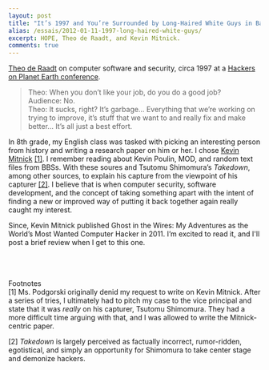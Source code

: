 ```yaml
---
layout: post
title: "It’s 1997 and You’re Surrounded by Long-Haired White Guys in Backpacks"
alias: /essais/2012-01-11-1997-long-haired-white-guys/
excerpt: HOPE, Theo de Raadt, and Kevin Mitnick.
comments: true
---
```


[Theo de Raadt](http://en.wikipedia.org/wiki/Theo_de_Raadt) on computer software and security, circa 1997 at a [Hackers on Planet Earth conference](http://blip.tv/2600magazine/beyond-hope-1997-cdc-and-world-domination-5799413).  


> Theo: When you don’t like your job, do you do a good job?  
> Audience: No.  
> Theo: It sucks, right? It’s garbage… Everything that we’re working on trying to improve, it’s stuff that we want to and really fix and make better... It’s all just a best effort.  

In 8th grade, my English class was tasked with picking an interesting person from history and writing a research paper on him or her. I chose [Kevin Mitnick](http://blip.tv/2600magazine/beyond-hope-1997-the-kevin-mitnick-story-5799940) [\[1\]](#fn1). I remember reading about Kevin Poulin, MOD, and random text files from BBSs. With these soures and Tsutomu Shimomura’s _Takedown_, among other sources, to explain his capture from the viewpoint of his capturer [\[2\]](#fn2). I believe that is when computer security, software development, and the concept of taking something apart with the intent of finding a new or improved way of putting it back together again really caught my interest.  

Since, Kevin Mitnick published Ghost in the Wires: My Adventures as the World’s Most Wanted Computer Hacker in 2011.  I’m excited to read it, and I'll post a brief review when I get to this one.  
<br />
<br />
<br />

Footnotes  
<a id="fn1">[1]</a> Ms. Podgorski originally denid my request to write on Kevin Mitnick. After a series of tries, I ultimately had to pitch my case to the vice principal and state that it was _really_ on his capturer, Tsutomu Shimomura. They had a more difficult time arguing with that, and I was allowed to write the Mitnick-centric paper.  

<a id="fn2">[2]</a> _Takedown_ is largely perceived as factually incorrect, rumor-ridden, egotistical, and simply an opportunity for Shimomura to take center stage and demonize hackers.  

<a href="https://plus.google.com/+VincentBarr0?rel=author"></a>